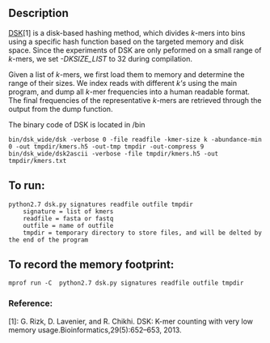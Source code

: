 ## Description

[DSK](https://github.com/GATB/dsk)[1] is a disk-based hashing method, which divides *k*-mers into bins using a specific hash function based on the targeted memory and disk space. Since the experiments of DSK are only peformed on a small range of *k*-mers, we set *-DKSIZE_LIST* to 32 during compilation. 
 
Given a list of *k*-mers, we first load them to memory and determine the range of their sizes. We index reads with different *k's* using the main program, and dump all *k*-mer frequencies into a human readable format. The final frequencies of the representative *k*-mers are retrieved through the output from the dump function. 

The binary code of DSK is located in /bin

```
bin/dsk_wide/dsk -verbose 0 -file readfile -kmer-size k -abundance-min 0 -out tmpdir/kmers.h5 -out-tmp tmpdir -out-compress 9
bin/dsk_wide/dsk2ascii -verbose -file tmpdir/kmers.h5 -out tmpdir/kmers.txt
```

## To run:
```
python2.7 dsk.py signatures readfile outfile tmpdir
	signature = list of kmers
	readfile = fasta or fastq
	outfile = name of outfile
	tmpdir = temporary directory to store files, and will be delted by the end of the program
```

## To record the memory footprint:
```
mprof run -C  python2.7 dsk.py signatures readfile outfile tmpdir
```

### Reference:
[1]: G.  Rizk,  D.  Lavenier,  and  R.  Chikhi.   DSK:  K-mer  counting  with  very  low  memory  usage.Bioinformatics,29(5):652–653, 2013.
